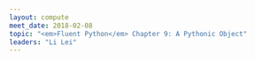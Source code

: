 ```yaml
---
layout: compute
meet_date: 2018-02-08
topic: "<em>Fluent Python</em> Chapter 9: A Pythonic Object"
leaders: "Li Lei"
---
```


